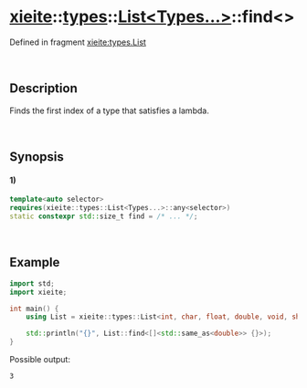 # [xieite](../../../../../xieite.md)\:\:[types](../../../../../types.md)\:\:[List<Types...>](../../../list.md)\:\:find\<\>
Defined in fragment [xieite:types.List](../../../../../../src/types/list.cpp)

&nbsp;

## Description
Finds the first index of a type that satisfies a lambda.

&nbsp;

## Synopsis
#### 1)
```cpp
template<auto selector>
requires(xieite::types::List<Types...>::any<selector>)
static constexpr std::size_t find = /* ... */;
```

&nbsp;

## Example
```cpp
import std;
import xieite;

int main() {
    using List = xieite::types::List<int, char, float, double, void, short, long, bool>;

    std::println("{}", List::find<[]<std::same_as<double>> {}>);
}
```
Possible output:
```
3
```
